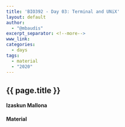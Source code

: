 ```yaml
---
title: 'BIO392 - Day 03: Terminal and UNiX'
layout: default
author:
  - "@mbaudis"
excerpt_separator: <!--more-->
www_link:
categories:
  - days
tags:
  - material
  - "2020"
---
```


## {{ page.title }}
#### Izaskun Mallona


#### Material
